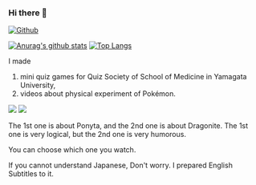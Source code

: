 ### Hi there 👋

[![Github](https://img.shields.io/github/followers/MorleyJune?label=Follow&style=social)](https://github.com/MorleyJune)

[![Anurag's github stats](https://github-readme-stats.vercel.app/api?username=MorleyJune&show_icons=true&theme=tokyonight)](https://github.com/MorleyJune/github-readme-stats)
[![Top Langs](https://github-readme-stats.vercel.app/api/top-langs/?username=MorleyJune&theme=tokyonight&langs_count=4&layout=compact)](https://github.com/anuraghazra/github-readme-stats)
<!--
- 🔭 I’m currently working on ...
- 🌱 I’m currently learning ...
- 👯 I’m looking to collaborate on ...
- 🤔 I’m looking for help with ...
- 💬 Ask me about ...
- 📫 How to reach me: ...
- 😄 Pronouns: ...
- ⚡ Fun fact: ...
-->

I made 
1. mini quiz games for Quiz Society of School of Medicine in Yamagata University, 
2. videos about physical experiment of Pokémon.

[![](http://img.youtube.com/vi/XcaR6EtB-vM/0.jpg)](http://www.youtube.com/watch?v=XcaR6EtB-vM "Ponyta")
[![](http://img.youtube.com/vi/HACRlFimfkE/0.jpg)](http://www.youtube.com/watch?v=HACRlFimfkE "Dragonite")

The 1st one is about Ponyta, and the 2nd one is about Dragonite.
The 1st one is very logical, but the 2nd one is very humorous.

You can choose which one you watch. 

If you cannot understand Japanese, Don't worry. I prepared English Subtitles to it.
